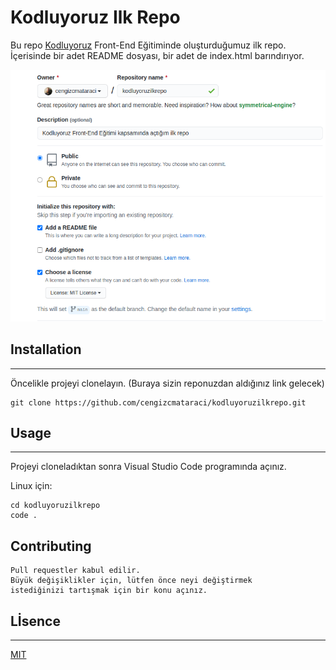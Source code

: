 # Kodluyoruz Ilk Repo

Bu repo [Kodluyoruz](https://www.kodluyoruz.org/) Front-End Eğitiminde oluşturduğumuz ilk repo. İçerisinde bir adet README dosyası, bir adet de index.html barındırıyor.

![image](https://github.com/Kodluyoruz/taskforce/raw/main/git/odev1/figures/github.png)

## Installation
***

Öncelikle projeyi clonelayın. (Buraya sizin reponuzdan aldığınız link gelecek)

```
git clone https://github.com/cengizcmataraci/kodluyoruzilkrepo.git
```
## Usage
***

Projeyi cloneladıktan sonra Visual Studio Code programında açınız.

Linux için:
```
cd kodluyoruzilkrepo
code .
```

## Contributing

```
Pull requestler kabul edilir. 
Büyük değişiklikler için, lütfen önce neyi değiştirmek 
istediğinizi tartışmak için bir konu açınız.
```


## Lİsence
***

[MIT](https://choosealicense.com/licenses/mit/)

